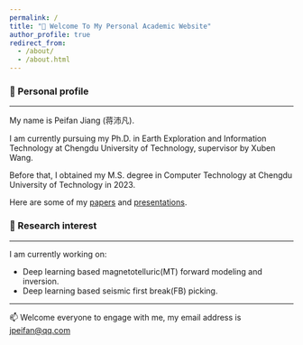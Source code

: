 ```yaml
---
permalink: /
title: "👋 Welcome To My Personal Academic Website"
author_profile: true
redirect_from: 
  - /about/
  - /about.html
---
```


### 🌱 Personal profile

---
My name is Peifan Jiang (蒋沛凡).

I am currently pursuing my Ph.D. in Earth Exploration and Information Technology at Chengdu University of Technology, supervisor by Xuben Wang.

Before that, I obtained my M.S. degree in Computer Technology at Chengdu University of Technology in 2023.

Here are some of my [papers](https://jiangpeifan.github.io/publications/) and [presentations](https://jiangpeifan.github.io/talks/).

### 🔭 Research interest

---
 I am currently working on:

-  Deep learning based magnetotelluric(MT) forward modeling and inversion.
-  Deep learning based seismic first break(FB) picking.

---
📫 Welcome everyone to engage with me, my email address is <font color='00BFFF'><u>jpeifan@qq.com</u></font>